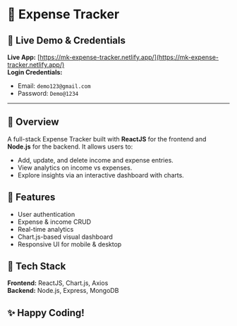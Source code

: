 # 💸 Expense Tracker

## 🔗 Live Demo & Credentials

**Live App:** [https://mk-expense-tracker.netlify.app/](https://mk-expense-tracker.netlify.app/)  
**Login Credentials:**  
- Email: `demo123@gmail.com`  
- Password: `Demo@1234`

---

## 📌 Overview

A full-stack Expense Tracker built with **ReactJS** for the frontend and **Node.js** for the backend. It allows users to:

- Add, update, and delete income and expense entries.
- View analytics on income vs expenses.
- Explore insights via an interactive dashboard with charts.

## 🚀 Features
- User authentication
- Expense & income CRUD
- Real-time analytics
- Chart.js-based visual dashboard
- Responsive UI for mobile & desktop


## 🚀 Tech Stack

**Frontend:** ReactJS, Chart.js, Axios  
**Backend:** Node.js, Express, MongoDB


## ✨ Happy Coding!
